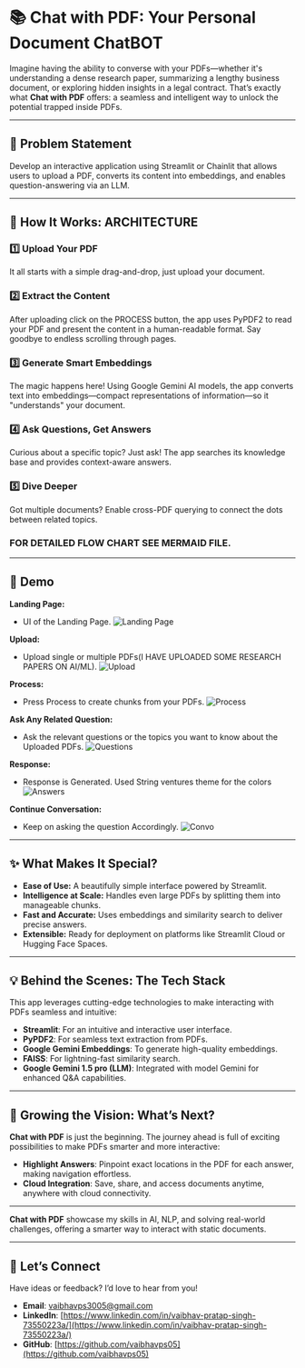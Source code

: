 # 📚 Chat with PDF: Your Personal Document ChatBOT

Imagine having the ability to converse with your PDFs—whether it's understanding a dense research paper, summarizing a lengthy business document, or exploring hidden insights in a legal contract. That’s exactly what **Chat with PDF** offers: a seamless and intelligent way to unlock the potential trapped inside PDFs.

---

## 🎯 Problem Statement

Develop an interactive application using Streamlit or Chainlit that allows users to upload a PDF, converts its content into embeddings, and enables question-answering via an LLM.

---

## 🚀 How It Works: ARCHITECTURE

### 1️⃣ Upload Your PDF  
It all starts with a simple drag-and-drop, just upload your document.

### 2️⃣ Extract the Content  
After uploading click on the PROCESS button, the app uses PyPDF2 to read your PDF and present the content in a human-readable format. Say goodbye to endless scrolling through pages.

### 3️⃣ Generate Smart Embeddings  
The magic happens here! Using Google Gemini AI models, the app converts text into embeddings—compact representations of information—so it "understands" your document.

### 4️⃣ Ask Questions, Get Answers  
Curious about a specific topic? Just ask! The app searches its knowledge base and provides context-aware answers.

### 5️⃣ Dive Deeper  
Got multiple documents? Enable cross-PDF querying to connect the dots between related topics.

### FOR DETAILED FLOW CHART SEE MERMAID FILE.
---

## 💌 Demo

**Landing Page:**
- UI of the Landing Page.
![Landing Page](./img/land-page.png)

**Upload:**
- Upload single or multiple PDFs(I HAVE UPLOADED SOME RESEARCH PAPERS ON AI/ML).
![Upload](./img/upload.png)

**Process:**
- Press Process to create chunks from your PDFs.
![Process](./img/process.png)

**Ask Any Related Question:**
- Ask the relevant questions or the topics you want to know about the Uploaded PDFs.
![Questions](./img/question.png)

**Response:**
- Response is Generated. Used String ventures theme for the colors
![Answers](./img/answer.png)

**Continue Conversation:**
- Keep on asking the question Accordingly.
![Convo](./img/convo.png)




---

## ✨ What Makes It Special?

- **Ease of Use:** A beautifully simple interface powered by Streamlit.  
- **Intelligence at Scale:** Handles even large PDFs by splitting them into manageable chunks.  
- **Fast and Accurate:** Uses embeddings and similarity search to deliver precise answers.  
- **Extensible:** Ready for deployment on platforms like Streamlit Cloud or Hugging Face Spaces.  

---

## 💡 Behind the Scenes: The Tech Stack

This app leverages cutting-edge technologies to make interacting with PDFs seamless and intuitive:

- **Streamlit**: For an intuitive and interactive user interface.  
- **PyPDF2**: For seamless text extraction from PDFs.  
- **Google Gemini Embeddings**: To generate high-quality embeddings.  
- **FAISS**: For lightning-fast similarity search.  
- **Google Gemini 1.5 pro (LLM)**: Integrated with model Gemini for enhanced Q&A capabilities.  

---

## 🌱 Growing the Vision: What’s Next?

**Chat with PDF** is just the beginning. The journey ahead is full of exciting possibilities to make PDFs smarter and more interactive:

- **Highlight Answers**: Pinpoint exact locations in the PDF for each answer, making navigation effortless.
- **Cloud Integration**: Save, share, and access documents anytime, anywhere with cloud connectivity.  

---



**Chat with PDF** showcase my skills in AI, NLP, and solving real-world challenges, offering a smarter way to interact with static documents.

---

## 🤝 Let’s Connect

Have ideas or feedback? I’d love to hear from you!  

- **Email**: [vaibhavps3005@gmail.com](mailto:vaibhavps3005@gmail.com)  
- **LinkedIn**: [https://www.linkedin.com/in/vaibhav-pratap-singh-73550223a/](https://www.linkedin.com/in/vaibhav-pratap-singh-73550223a/)  
- **GitHub**: [https://github.com/vaibhavps05](https://github.com/vaibhavps05)  



